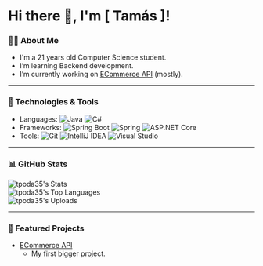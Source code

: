 # Hi there 👋, I'm [ Tamás ]!

### 👨‍💻 About Me
- I'm a 21 years old Computer Science student.
- I’m learning Backend development.
- I’m currently working on [ECommerce API](https://github.com/tpoda35/JAVA.PROJECT.ECommerceAPI) (mostly).

---

### 🚀 Technologies & Tools

- Languages: ![Java](https://img.shields.io/badge/Java-orange?logo=java&logoColor=white) ![C#](https://img.shields.io/badge/C%23-239120?logo=csharp&logoColor=white)
- Frameworks: ![Spring Boot](https://img.shields.io/badge/Spring%20Boot-6DB33F?logo=springboot&logoColor=white)
![Spring](https://img.shields.io/badge/Spring-6DB33F?logo=spring&logoColor=white) ![ASP.NET Core](https://img.shields.io/badge/ASP.NET%20Core-512BD4?logo=dot-net&logoColor=white)
- Tools: ![Git](https://img.shields.io/badge/-Git-F05032?logo=git&logoColor=white)
![IntelliJ IDEA](https://img.shields.io/badge/IntelliJ%20IDEA-000000?logo=intellijidea&logoColor=white)
![Visual Studio](https://img.shields.io/badge/Visual%20Studio-5C2D91?logo=visualstudio&logoColor=white)

---

### 📊 GitHub Stats
<p align="left">
  <img src="https://github-readme-stats.vercel.app/api?username=tpoda35&theme=tokyonight&show_icons=true&hide_border=true&count_private=true" alt="tpoda35's Stats">
  <br>
  <img src="https://github-readme-stats.vercel.app/api/top-langs/?username=tpoda35&theme=tokyonight&show_icons=true&hide_border=true&layout=compact" alt="tpoda35's Top Languages">
  <br>
  <img src="https://github-readme-streak-stats.herokuapp.com/?user=tpoda35&theme=tokyonight&hide_border=true" alt="tpoda35's Uploads">

---

### 🌟 Featured Projects
- [ECommerce API](https://github.com/tpoda35/JAVA.PROJECT.ECommerceAPI)
  - My first bigger project.

